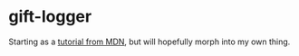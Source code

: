 # gift-logger
Starting as a [tutorial from MDN](https://developer.mozilla.org/en-US/docs/Learn/Server-side/Django/Tutorial_local_library_website), but will hopefully morph into my own thing.